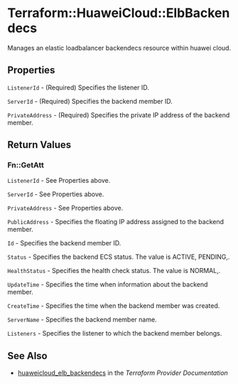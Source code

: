 # Terraform::HuaweiCloud::ElbBackendecs

Manages an elastic loadbalancer backendecs resource within huawei cloud.

## Properties

`ListenerId` - (Required) Specifies the listener ID.

`ServerId` - (Required) Specifies the backend member ID.

`PrivateAddress` - (Required) Specifies the private IP address of the backend member.


## Return Values

### Fn::GetAtt

`ListenerId` - See Properties above.

`ServerId` - See Properties above.

`PrivateAddress` - See Properties above.

`PublicAddress` - Specifies the floating IP address assigned to the backend member.

`Id` - Specifies the backend member ID.

`Status` - Specifies the backend ECS status. The value is ACTIVE, PENDING,.

`HealthStatus` - Specifies the health check status. The value is NORMAL,.

`UpdateTime` - Specifies the time when information about the backend member.

`CreateTime` - Specifies the time when the backend member was created.

`ServerName` - Specifies the backend member name.

`Listeners` - Specifies the listener to which the backend member belongs.

## See Also

* [huaweicloud_elb_backendecs](https://www.terraform.io/docs/providers/huaweicloud/r/elb_backendecs.html) in the _Terraform Provider Documentation_